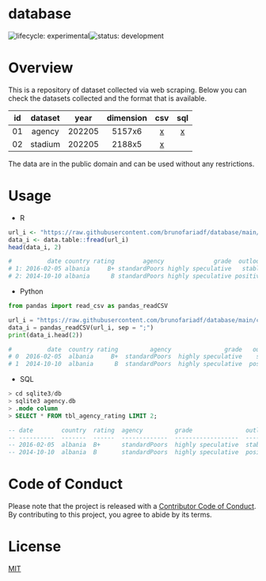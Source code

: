 # database
![lifecycle:
experimental](https://img.shields.io/badge/lifecycle-experimental-lightgrey)![status:
development](https://img.shields.io/badge/status-development-blue)

# Overview

This is a repository of dataset collected via web scraping. Below you can check the datasets collected and the format that is available.

<center>

| id | dataset |  year  | dimension |                                        csv                                        |                                 sql                                  |
|:--:|:-------:|:------:|:---------:|:---------------------------------------------------------------------------------:|:--------------------------------------------------------------------:|
| 01 | agency  | 202205 |  5157x6   | [x](https://raw.githubusercontent.com/brunofariadf/database/main/csv/agency.csv)  | [x](https://github.com/brunofariadf/database/raw/main/sql/agency.db) |
| 02 | stadium | 202205 |  2188x5   | [x](https://raw.githubusercontent.com/brunofariadf/database/main/csv/stadium.csv) |                                                                      |

</center>

The data are in the public domain and can be used without any restrictions.

# Usage

- R
``` r
url_i <- "https://raw.githubusercontent.com/brunofariadf/database/main/csv/agency.csv"
data_i <- data.table::fread(url_i)
head(data_i, 2)

#          date country rating        agency              grade  outlook
# 1: 2016-02-05 albania     B+ standardPoors highly speculative   stable
# 2: 2014-10-10 albania      B standardPoors highly speculative positive
```

- Python
``` python
from pandas import read_csv as pandas_readCSV

url_i = "https://raw.githubusercontent.com/brunofariadf/database/main/csv/agency.csv"
data_i = pandas_readCSV(url_i, sep = ";")
print(data_i.head(2))

#          date  country rating         agency               grade   outlook
# 0  2016-02-05  albania     B+  standardPoors  highly speculative    stable
# 1  2014-10-10  albania      B  standardPoors  highly speculative  positive
```

- SQL
``` sql
> cd sqlite3/db
> sqlite3 agency.db
> .mode column
> SELECT * FROM tbl_agency_rating LIMIT 2;

-- date        country  rating  agency         grade               outlook
-- ----------  -------  ------  -------------  ------------------  --------
-- 2016-02-05  albania  B+      standardPoors  highly speculative  stable
-- 2014-10-10  albania  B       standardPoors  highly speculative  positive
```

# Code of Conduct

Please note that the project is released with a [Contributor
Code of
Conduct](https://contributor-covenant.org/version/2/0/CODE_OF_CONDUCT.html). By contributing to this project, you agree to abide by its terms.

# License

[MIT](https://github.com/brunofariadf/database/blob/main/LICENSE)
